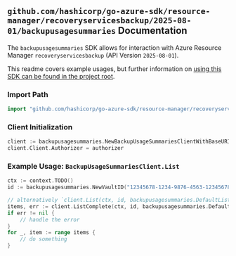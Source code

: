 
## `github.com/hashicorp/go-azure-sdk/resource-manager/recoveryservicesbackup/2025-08-01/backupusagesummaries` Documentation

The `backupusagesummaries` SDK allows for interaction with Azure Resource Manager `recoveryservicesbackup` (API Version `2025-08-01`).

This readme covers example usages, but further information on [using this SDK can be found in the project root](https://github.com/hashicorp/go-azure-sdk/tree/main/docs).

### Import Path

```go
import "github.com/hashicorp/go-azure-sdk/resource-manager/recoveryservicesbackup/2025-08-01/backupusagesummaries"
```


### Client Initialization

```go
client := backupusagesummaries.NewBackupUsageSummariesClientWithBaseURI("https://management.azure.com")
client.Client.Authorizer = authorizer
```


### Example Usage: `BackupUsageSummariesClient.List`

```go
ctx := context.TODO()
id := backupusagesummaries.NewVaultID("12345678-1234-9876-4563-123456789012", "example-resource-group", "vaultName")

// alternatively `client.List(ctx, id, backupusagesummaries.DefaultListOperationOptions())` can be used to do batched pagination
items, err := client.ListComplete(ctx, id, backupusagesummaries.DefaultListOperationOptions())
if err != nil {
	// handle the error
}
for _, item := range items {
	// do something
}
```
